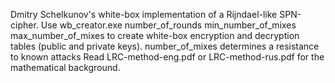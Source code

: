 Dmitry Schelkunov's white-box implementation of a Rijndael-like SPN-cipher.
Use wb_creator.exe number_of_rounds min_number_of_mixes max_number_of_mixes to create white-box encryption and decryption tables (public and private keys).
number_of_mixes determines a resistance to known attacks
Read LRC-method-eng.pdf or LRC-method-rus.pdf for the mathematical background.
